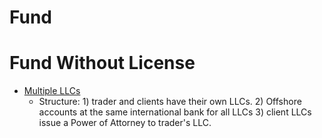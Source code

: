 # Fund

# Fund Without License

* [Multiple LLCs](http://premieroffshore.com/trade-cryptocurrency-manage-investments-others-without-license/)
  * Structure: 1) trader and clients have their own LLCs. 2) Offshore accounts at the same international bank for all LLCs 3) client LLCs issue a Power of Attorney to trader's LLC.
  
